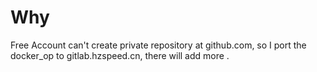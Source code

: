 # Why 

 Free Account can't create private repository at github.com, so I port the docker_op to gitlab.hzspeed.cn, there will add more .

